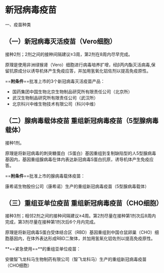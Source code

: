 # 新冠病毒疫苗

一、疫苗种类

## （一）新冠病毒灭活疫苗（Vero细胞）

接种2剂；2剂之间的接种间隔建议≥3周，第2剂在8周内尽早完成。

原理是使用非洲绿猴肾（Vero）细胞进行病毒培养扩增，经β丙内酯灭活病毒,保留抗原成分以诱导机体产生免疫应答，并加用氢氧化铝佐剂以提高免疫原性。

==**附条件**==批准上市的3个新冠病毒灭活疫苗产品：

* 国药集团中国生物北京生物制品研究所有限责任公司（北京所）
* 武汉生物制品研究所有限责任公司（武汉所）
* 北京科兴中维生物技术有限公司（科兴中维）

## （二）腺病毒载体疫苗  重组新冠病毒疫苗（5型腺病毒载体）

接种1剂。

原理是将新冠病毒的刺突糖蛋白（S蛋白）基因重组到复制缺陷型的人5型腺病毒基因内，基因重组腺病毒在体内表达新冠病毒S蛋白抗原，诱导机体产生免疫应答。

==**附条件**==批准上市的腺病毒载体疫苗：

康希诺生物股份公司（康希诺）生产的重组新冠病毒疫苗（5型腺病毒载体）

## （三）重组亚单位疫苗  重组新冠病毒疫苗（CHO细胞）

接种3剂；相邻2剂之间的接种间隔建议≥4周。第2剂尽量在接种第1剂次后8周内完成，第3剂尽量在接种第1剂次后6个月内完成。

原理是将新冠病毒S蛋白受体结合区（RBD）基因重组到中国仓鼠卵巢（CHO）细胞基因内，在体外表达形成RBD二聚体，并加用氢氧化铝佐剂以提高免疫原性。

**==紧急使用==**的重组亚单位疫苗：

安徽智飞龙科马生物制药有限公司（智飞龙科马）生产的重组新冠病毒疫苗（CHO细胞）



























